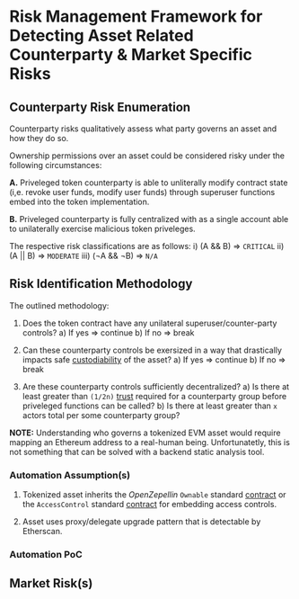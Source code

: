 # Risk Management Framework for Detecting Asset Related Counterparty & Market Specific Risks

## Counterparty Risk Enumeration
Counterparty risks qualitatively assess what party governs an asset and how they do so.

Ownership permissions over an asset could be considered risky under the following circumstances:

**A.** Priveleged token counterparty is able to unliterally modify contract state (i,e. revoke user funds, modify user funds) through superuser functions embed into the token implementation.

**B.** Priveleged counterparty is fully centralized with as a single account able to unilaterally exercise malicious token priveleges. 

The respective risk classifications are as follows:
i)   (A && B)   => `CRITICAL` 
ii)  (A || B)   => `MODERATE`
iii) (¬A && ¬B) => `N/A`

## Risk Identification Methodology
The outlined methodology:

1. Does the token contract have any unilateral superuser/counter-party controls?
    a) If yes => continue
    b) If no => break

2. Can these counterparty controls be exersized in a way that drastically impacts safe [custodiability](https://help.coinbase.com/en/coinbase/privacy-and-security/other/asset-security-review) of the asset?
    a) If yes => continue 
    b) If no => break

3. Are these counterparty controls sufficiently decentralized?
    a) Is there at least greater than `(1/2n)` [trust](https://vitalik.ca/general/2020/08/20/trust.html) required for a counterparty group before priveleged functions can be called? 
    b) Is there at least greater than `x` actors total per some counterparty group?


**NOTE:** Understanding who governs a tokenized EVM asset would require mapping an Ethereum address to a real-human being. Unfortunatetly, this is not something that can be solved with a backend static analysis tool.

### Automation Assumption(s)
1. Tokenized asset inherits the _OpenZepellin_ `Ownable` standard [contract](https://docs.openzeppelin.com/contracts/3.x/api/access#Ownable) or the `AccessControl` standard [contract](https://docs.openzeppelin.com/contracts/3.x/api/access#AccessControl) for embedding access controls. 

2. Asset uses proxy/delegate upgrade pattern that is detectable by Etherscan.

### Automation PoC

## Market Risk(s)
